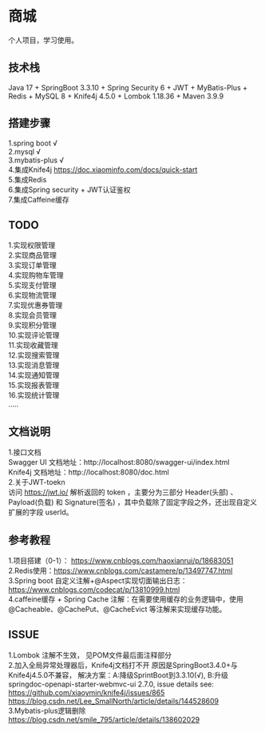# 商城
个人项目，学习使用。

## 技术栈
Java 17 + SpringBoot 3.3.10 + Spring Security 6 + JWT + MyBatis-Plus + Redis + MySQL 8 + Knife4j 4.5.0 + Lombok 1.18.36 + Maven 3.9.9

## 搭建步骤
1.spring boot  √ <br>
2.mysql  √ <br>
3.mybatis-plus  √ <br>
4.集成Knife4j https://doc.xiaominfo.com/docs/quick-start <br>
5.集成Redis <br>
6.集成Spring security + JWT认证鉴权 <br>
7.集成Caffeine缓存 <br>

## TODO
1.实现权限管理 <br>
2.实现商品管理 <br>
3.实现订单管理 <br>
4.实现购物车管理 <br>
5.实现支付管理 <br>
6.实现物流管理 <br>
7.实现优惠券管理 <br>
8.实现会员管理 <br>
9.实现积分管理 <br>
10.实现评论管理 <br>
11.实现收藏管理 <br>
12.实现搜索管理 <br>
13.实现消息管理 <br>
14.实现通知管理 <br>
15.实现报表管理 <br>
16.实现统计管理 <br>
.....

## 文档说明
1.接口文档 <br>
Swagger UI 文档地址：http://localhost:8080/swagger-ui/index.html <br>
Knife4j 文档地址：http://localhost:8080/doc.html <br>
2.关于JWT-toekn <br>
访问 https://jwt.io/ 解析返回的 token ，主要分为三部分 Header(头部) 、Payload(负载) 和 Signature(签名) ，其中负载除了固定字段之外，还出现自定义扩展的字段 userId。

## 参考教程
1.项目搭建（0-1）： https://www.cnblogs.com/haoxianrui/p/18683051 <br>
2.Redis使用：https://www.cnblogs.com/castamere/p/13497747.html <br>
3.Spring boot 自定义注解+@Aspect实现切面输出日志：https://www.cnblogs.com/codecat/p/13810999.html <br>
4.caffeine缓存 + Spring Cache 注解：在需要使用缓存的业务逻辑中，使用 @Cacheable、@CachePut、@CacheEvict 等注解来实现缓存功能。

## ISSUE
1.Lombok 注解不生效， 见POM文件最后面注释部分<br>
2.加入全局异常处理器后，Knife4j文档打不开 原因是SpringBoot3.4.0+与Knife4j4.5.0不兼容，
解决方案：A:降级SprintBoot到3.3.10(√), B:升级springdoc-openapi-starter-webmvc-ui 2.7.0, 
issue details see: <br>
https://github.com/xiaoymin/knife4j/issues/865 <br>
https://blog.csdn.net/Lee_SmallNorth/article/details/144528609 <br>
3.Mybatis-plus逻辑删除
https://blog.csdn.net/smile_795/article/details/138602029 <br>